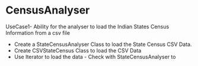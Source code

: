 # CensusAnalyser
UseCase1-
Ability for the analyser to load the Indian States Census Information from a csv file
- Create a StateCensusAnalyser Class to load the State Census CSV Data.
- Create CSVStateCensus Class to load the CSV Data
- Use Iterator to load the data - Check with StateCensusAnalyser to
